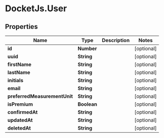# DocketJs.User

## Properties

Name | Type | Description | Notes
------------ | ------------- | ------------- | -------------
**id** | **Number** |  | [optional] 
**uuid** | **String** |  | [optional] 
**firstName** | **String** |  | [optional] 
**lastName** | **String** |  | [optional] 
**initials** | **String** |  | [optional] 
**email** | **String** |  | [optional] 
**preferredMeasurementUnit** | **String** |  | [optional] 
**isPremium** | **Boolean** |  | [optional] 
**confirmedAt** | **String** |  | [optional] 
**updatedAt** | **String** |  | [optional] 
**deletedAt** | **String** |  | [optional] 


